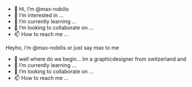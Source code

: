 - 👋 Hi, I’m @max-nobilis
- 👀 I’m interested in ...
- 🌱 I’m currently learning ...
- 💞️ I’m looking to collaborate on ...
- 📫 How to reach me ...

<!---
max-nobilis/max-nobilis is a ✨ special ✨ repository because its `README.md` (this file) appears on your GitHub profile.
You can click the Preview link to take a look at your changes.
--->
Heyho, i’m @max-nobilis or just say max to me 
- 👀 well where do we begin... Im a graphicdesigner from switzerland and
- 🌱 I’m currently learning ...
- 💞️ I’m looking to collaborate on ...
- 📫 How to reach me ...
